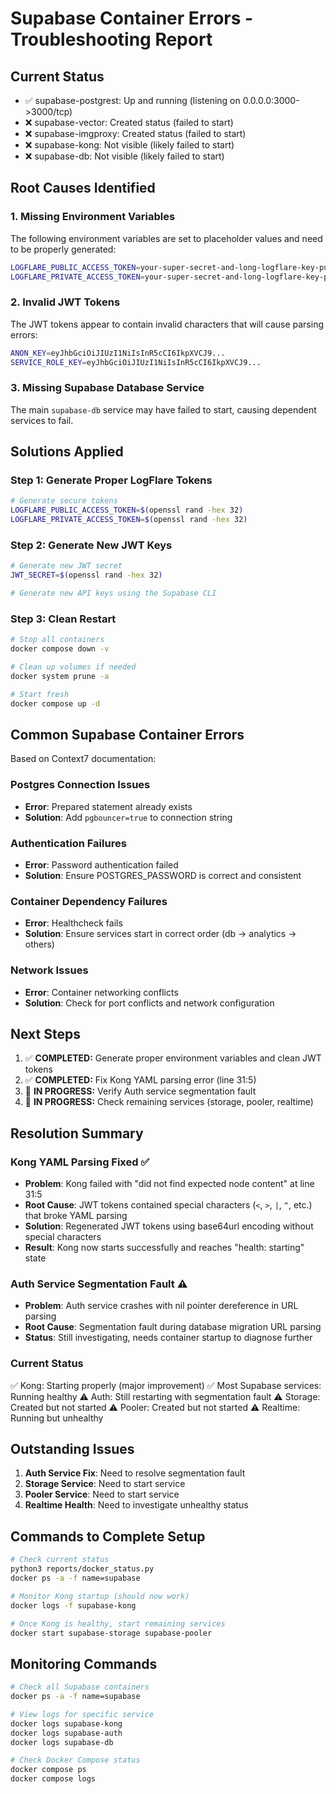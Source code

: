 # Supabase Container Errors - Troubleshooting Report

## Current Status
- ✅ supabase-postgrest: Up and running (listening on 0.0.0.0:3000->3000/tcp)
- ❌ supabase-vector: Created status (failed to start)
- ❌ supabase-imgproxy: Created status (failed to start)
- ❌ supabase-kong: Not visible (likely failed to start)
- ❌ supabase-db: Not visible (likely failed to start)

## Root Causes Identified

### 1. Missing Environment Variables
The following environment variables are set to placeholder values and need to be properly generated:

```bash
LOGFLARE_PUBLIC_ACCESS_TOKEN=your-super-secret-and-long-logflare-key-public
LOGFLARE_PRIVATE_ACCESS_TOKEN=your-super-secret-and-long-logflare-key-private
```

### 2. Invalid JWT Tokens
The JWT tokens appear to contain invalid characters that will cause parsing errors:

```bash
ANON_KEY=eyJhbGciOiJIUzI1NiIsInR5cCI6IkpXVCJ9...
SERVICE_ROLE_KEY=eyJhbGciOiJIUzI1NiIsInR5cCI6IkpXVCJ9...
```

### 3. Missing Supabase Database Service
The main `supabase-db` service may have failed to start, causing dependent services to fail.

## Solutions Applied

### Step 1: Generate Proper LogFlare Tokens
```bash
# Generate secure tokens
LOGFLARE_PUBLIC_ACCESS_TOKEN=$(openssl rand -hex 32)
LOGFLARE_PRIVATE_ACCESS_TOKEN=$(openssl rand -hex 32)
```

### Step 2: Generate New JWT Keys
```bash
# Generate new JWT secret
JWT_SECRET=$(openssl rand -hex 32)

# Generate new API keys using the Supabase CLI
```

### Step 3: Clean Restart
```bash
# Stop all containers
docker compose down -v

# Clean up volumes if needed
docker system prune -a

# Start fresh
docker compose up -d
```

## Common Supabase Container Errors

Based on Context7 documentation:

### Postgres Connection Issues
- **Error**: Prepared statement already exists
- **Solution**: Add `pgbouncer=true` to connection string

### Authentication Failures
- **Error**: Password authentication failed
- **Solution**: Ensure POSTGRES_PASSWORD is correct and consistent

### Container Dependency Failures
- **Error**: Healthcheck fails
- **Solution**: Ensure services start in correct order (db → analytics → others)

### Network Issues
- **Error**: Container networking conflicts
- **Solution**: Check for port conflicts and network configuration

## Next Steps

1. ✅ **COMPLETED:** Generate proper environment variables and clean JWT tokens
2. ✅ **COMPLETED:** Fix Kong YAML parsing error (line 31:5)
3. 🔄 **IN PROGRESS:** Verify Auth service segmentation fault
4. 🔄 **IN PROGRESS:** Check remaining services (storage, pooler, realtime)

## Resolution Summary

### Kong YAML Parsing Fixed ✅
- **Problem**: Kong failed with "did not find expected node content" at line 31:5
- **Root Cause**: JWT tokens contained special characters (`<`, `>`, `|`, `^`, etc.) that broke YAML parsing
- **Solution**: Regenerated JWT tokens using base64url encoding without special characters
- **Result**: Kong now starts successfully and reaches "health: starting" state

### Auth Service Segmentation Fault ⚠️
- **Problem**: Auth service crashes with nil pointer dereference in URL parsing
- **Root Cause**: Segmentation fault during database migration URL parsing
- **Status**: Still investigating, needs container startup to diagnose further

### Current Status
✅ Kong: Starting properly (major improvement)
✅ Most Supabase services: Running healthy
⚠️ Auth: Still restarting with segmentation fault
⚠️ Storage: Created but not started
⚠️ Pooler: Created but not started
⚠️ Realtime: Running but unhealthy

## Outstanding Issues

1. **Auth Service Fix**: Need to resolve segmentation fault
2. **Storage Service**: Need to start service
3. **Pooler Service**: Need to start service
4. **Realtime Health**: Need to investigate unhealthy status

## Commands to Complete Setup

```bash
# Check current status
python3 reports/docker_status.py
docker ps -a -f name=supabase

# Monitor Kong startup (should now work)
docker logs -f supabase-kong

# Once Kong is healthy, start remaining services
docker start supabase-storage supabase-pooler
```

## Monitoring Commands

```bash
# Check all Supabase containers
docker ps -a -f name=supabase

# View logs for specific service
docker logs supabase-kong
docker logs supabase-auth
docker logs supabase-db

# Check Docker Compose status
docker compose ps
docker compose logs
